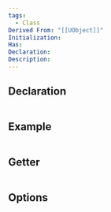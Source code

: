 ```yaml
---
tags:
  - Class
Derived From: "[[UObject]]"
Initialization: 
Has: 
Declaration: 
Description:
---
```


## Declaration

```cpp
```

## Example

```cpp
```

## Getter

```cpp
```

## Options
